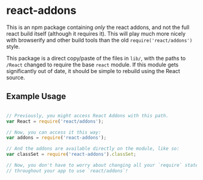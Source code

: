# react-addons

This is an npm package containing *only* the react addons, and not the full react build
itself (although it requires it). This will play much more nicely with browserify
and other build tools than the old `require('react/addons')` style.

This package is a direct copy/paste of the files in `lib/`, with the paths to `/React` changed
to require the base `react` module. If this module gets significantly out of date, it should
be simple to rebuild using the React source.

## Example Usage

```js

// Previously, you might access React Addons with this path.
var React = require('react/addons');

// Now, you can access it this way:
var addons = require('react-addons');

// And the addons are available directly on the module, like so:
var classSet = require('react-addons').classSet;

// Now, you don't have to worry about changing all your `require` statements
// throughout your app to use `react/addons`!
```
